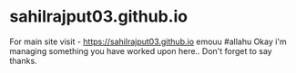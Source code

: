 # sahilrajput03.github.io
For main site visit - https://sahilrajput03.github.io
emouu
#allahu
Okay i'm managing something you have worked upon here..
Don't forget to say thanks.

